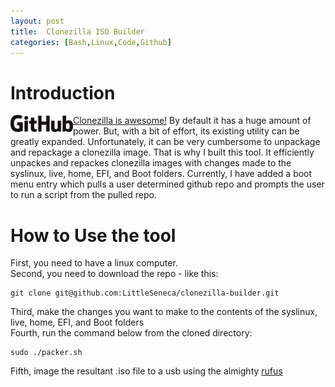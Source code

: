 ```yaml
---
layout: post
title:  Clonezilla ISO Builder
categories: [Bash,Linux,Code,Github]
---
```


# Introduction
[<img align="left" src="/images/GitHub_Logo.png" width="100">](https://github.com/LittleSeneca/clonezilla-builder)
  [Clonezilla is awesome!](https://clonezilla.org/) By default it has a huge amount of power. 
But, with a bit of effort, its existing utility can be greatly expanded. 
Unfortunately, it can be very cumbersome to unpackage and repackage a clonezilla image. That is why I built 
this tool. It efficiently unpackes and repackes clonezilla  images with changes made to the syslinux, 
live, home, EFI, and Boot folders. Currently, I have added a boot menu entry which pulls a user determined 
github repo and prompts the user to run a script from the pulled repo.

# How to Use the tool
First, you need to have a linux computer. <br/>
Second, you need to download the repo - like this:

    git clone git@github.com:LittleSeneca/clonezilla-builder.git

Third, make the changes you want to make to the contents of the  syslinux, live, home, EFI, and Boot folders <br/>
Fourth, run the command below from the cloned directory:

    sudo ./packer.sh

Fifth, image the resultant .iso file to a usb using the almighty [rufus](https://rufus.ie/)

```
